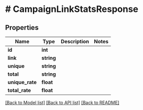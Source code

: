 # # CampaignLinkStatsResponse

## Properties

Name | Type | Description | Notes
------------ | ------------- | ------------- | -------------
**id** | **int** |  | 
**link** | **string** |  | 
**unique** | **string** |  | 
**total** | **string** |  | 
**unique_rate** | **float** |  | 
**total_rate** | **float** |  | 

[[Back to Model list]](../../README.md#documentation-for-models) [[Back to API list]](../../README.md#documentation-for-api-endpoints) [[Back to README]](../../README.md)


